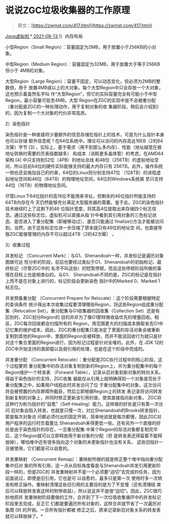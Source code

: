 <!--yml
category: 未分类
date: 0001-01-01 00:00:00
-->

# 说说ZGC垃圾收集器的工作原理

> 原文：[https://zwmst.com/417.html](https://zwmst.com/417.html)

   [ *Java虚拟机* ](https://zwmst.com/java%e8%99%9a%e6%8b%9f%e6%9c%ba)*[ <time datetime="2021-08-14T06:45:37+08:00"> 2021-08-13 </time> ](https://zwmst.com/417.html)  1）内存布局

小型Region（Small Region）：容量固定为2MB，用于放置小于256KB的小对象。

中型Region（Medium Region）：容量固定为32MB，用于放置大于等于256KB但小于 4MB的对象。

大型Region（Large Region）：容量不固定，可以动态变化，但必须为2MB的整数倍，用于 放置4MB或以上的大对象。每个大型Region中只会存放一个大对象，这也预示着虽然名字叫 作“大型Region”，但它的实际容量完全有可能小于中型Region，最小容量可低至4MB。大型 Region在ZGC的实现中是不会被重分配（重分配是ZGC的一种处理动作，用于复制对象的收 集器阶段，稍后会介绍到）的，因为复制一个大对象的代价非常高昂。

2）染色指针

染色指针是一种直接将少量额外的信息存储在指针上的技术，可是为什么指针本身也可以存储 额外信息呢？在64位系统中，理论可以访问的内存高达16EB（2的64次幂）字节 [3] 。实际上，基于需求（用不到那么多内存）、性能（地址越宽在做地址转换时需要的页表级数越多） 和成本（消耗更多晶体管）的考虑，在AMD64架构 [4] 中只支持到52位（4PB）的地址总线 和48位（256TB）的虚拟地址空间，所以目前64位的硬件实际能够支持的最大内存只有 256TB。此外，操作系统一侧也还会施加自己的约束，64位的Linux则分别支持47位 （128TB）的进程虚拟地址空间和46位（64TB）的物理地址空间，64位的Windows系统甚 至只支持44位（16TB）的物理地址空间。

尽管Linux下64位指针的高18位不能用来寻址，但剩余的46位指针所能支持的64TB内存在今 天仍然能够充分满足大型服务器的需要。鉴于此，ZGC的染色指针技术继续盯上了这剩下的46 位指针宽度，将其高4位提取出来存储四个标志信息。通过这些标志位，虚拟机可以直接从指 针中看到其引用对象的三色标记状态、是否进入了重分配集（即被移动过）、是否只能通过 finalize()方法才能被访问到。当然，由于这些标志位进一步压缩了原本就只有46位的地址空 间，也直接导致ZGC能够管理的内存不可以超过4TB（2的42次幂） 。

3）收集过程

并发标记 （Concurrent Mark）：与G1、Shenandoah一样，并发标记是遍历对象图做可达 性分析的阶段，前后也要经过类似于G1、Shenandoah的初始标记、最终标记（尽管ZGC中的 名字不叫这些）的短暂停顿，而且这些停顿阶段所做的事情在目标上也是相类似的。与G1、 Shenandoah不同的是，ZGC的标记是在指针上而不是在对象上进行的，标记阶段会更新染色 指针中的Marked 0、Marked 1标志位。

并发预备重分配 （Concurrent Prepare for Relocate）：这个阶段需要根据特定的查询条件 统计得出本次收集过程要清理哪些Region，将这些Region组成重分配集（Relocation Set）。重分配集与G1收集器的回收集（Collection Set）还是有区别的，ZGC划分Region的 目的并非为了像G1那样做收益优先的增量回收。相反，ZGC每次回收都会扫描所有的 Region，用范围更大的扫描成本换取省去G1中记忆集的维护成本。因此，ZGC的重分配集只是决定了里面的存活对象会被重新复制到其他的Region中，里面的Region会被释放，而并不能说回收行为就只是针对这个集合里面的Region进行，因为标记过程是针对全堆的。此外，在 JDK 12的ZGC中开始支持的类卸载以及弱引用的处理，也是在这个阶段中完成的。

并发重分配 （Concurrent Relocate）：重分配是ZGC执行过程中的核心阶段，这个过程要把 重分配集中的存活对象复制到新的Region上，并为重分配集中的每个Region维护一个转发表 （Forward Table），记录从旧对象到新对象的转向关系。得益于染色指针的支持，ZGC收集 器能仅从引用上就明确得知一个对象是否处于重分配集之中，如果用户线程此时并发访问了位 于重分配集中的对象，这次访问将会被预置的内存屏障所截获，然后立即根据Region上的转发 表记录将访问转发到新复制的对象上，并同时修正更新该引用的值，使其直接指向新对象， ZGC将这种行为称为指针的“自愈”（Self-Healing）能力。这样做的好处是只有第一次访问 旧对象会陷入转发，也就是只慢一次，对比Shenandoah的Brooks转发指针，那是每次对象访 问都必须付出的固定开销，简单地说就是每次都慢，因此ZGC对用户程序的运行时负载要比 Shenandoah来得更低一些。还有另外一个直接的好处是由于染色指针的存在，一旦重分配集 中某个Region的存活对象都复制完毕后，这个Region就可以立即释放用于新对象的分配（但 是转发表还得留着不能释放掉），哪怕堆中还有很多指向这个对象的未更新指针也没有关系， 这些旧指针一旦被使用，它们都是可以自愈的。

并发重映射 （Concurrent Remap）：重映射所做的就是修正整个堆中指向重分配集中旧对 象的所有引用，这一点从目标角度看是与Shenandoah并发引用更新阶段一样的，但是ZGC的 并发重映射并不是一个必须要“迫切”去完成的任务，因为前面说过，即使是旧引用，它也是可 以自愈的，最多只是第一次 使用时多一次转发和修正操作。重映射清理这些旧引用的主要目的是为了不变慢（还有清理结 束后可以释放转发表这样的附带收益），所以说这并不是很“迫切”。因此，ZGC很巧妙地把并 发重映射阶段要做的工作，合并到了下一次垃圾收集循环中的并发标记阶段里去完成，反正它 们都是要遍历所有对象的，这样合并就节省了一次遍历对象图 [9] 的开销。一旦所有指针都被 修正之后，原来记录新旧对象关系的转发表就可以释放掉了。*